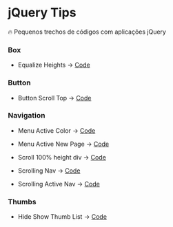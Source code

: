 # jQuery Tips
:fire: Pequenos trechos de códigos com aplicações jQuery

### Box
- Equalize Heights -> [Code](https://github.com/theandersonn/jquery-tips/blob/master/tips/equalize-heights.html) 

### Button
- Button Scroll Top -> [Code](https://github.com/theandersonn/jquery-tips/blob/master/tips/button-scroll-top.html) 

### Navigation
- Menu Active Color -> [Code](https://github.com/theandersonn/jquery-tips/blob/master/tips/menu-active-color.html) 

- Menu Active New Page -> [Code](https://github.com/theandersonn/jquery-tips/blob/master/tips/menu-active-new-page/index.html) 

- Scroll 100% height div -> [Code](https://github.com/theandersonn/jquery-tips/blob/master/tips/scroll-100-height-div.html) 

- Scrolling Nav -> [Code](https://github.com/theandersonn/jquery-tips/blob/master/tips/scrolling-nav.html) 

- Scrolling Active Nav -> [Code](https://github.com/theandersonn/jquery-tips/blob/master/tips/scrolling-active-nav.html) 

### Thumbs
- Hide Show Thumb List -> [Code](https://github.com/theandersonn/jquery-tips/blob/master/tips/hide-show-thumb-list.html) 